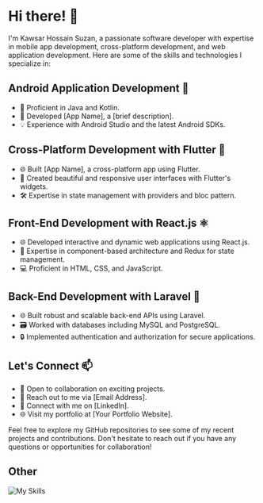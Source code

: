 # Hi there! 👋

I'm Kawsar Hossain Suzan, a passionate software developer with expertise in mobile app development, cross-platform development, and web application development. Here are some of the skills and technologies I specialize in:

## Android Application Development 📱

- 🌟 Proficient in Java and Kotlin.
- 🚀 Developed [App Name], a [brief description].
- 💡 Experience with Android Studio and the latest Android SDKs.

## Cross-Platform Development with Flutter 💙

- 🌐 Built [App Name], a cross-platform app using Flutter.
- 🎨 Created beautiful and responsive user interfaces with Flutter's widgets.
- 🛠️ Expertise in state management with providers and bloc pattern.

## Front-End Development with React.js ⚛️

- 🌐 Developed interactive and dynamic web applications using React.js.
- 🎯 Expertise in component-based architecture and Redux for state management.
- 💻 Proficient in HTML, CSS, and JavaScript.

## Back-End Development with Laravel 🚀

- 🌐 Built robust and scalable back-end APIs using Laravel.
- 🗃️ Worked with databases including MySQL and PostgreSQL.
- 🔒 Implemented authentication and authorization for secure applications.

## Let's Connect 📫

- 👥 Open to collaboration on exciting projects.
- 📧 Reach out to me via [Email Address].
- 💬 Connect with me on [LinkedIn].
- 🌐 Visit my portfolio at [Your Portfolio Website].

Feel free to explore my GitHub repositories to see some of my recent projects and contributions. Don't hesitate to reach out if you have any questions or opportunities for collaboration!

## Other
![My Skills](https://skillicons.dev/icons?i=androidstudio,vscode,idea,kotlin,java,reactivex,dart,flutter,html,css,sass,js,ts,react,redux,nextjs,bootstrap,tailwind,materialui,nodejs,express,nestjs,php,laravel,sqlite,mysql,mongodb,git,github,gitlab,ae,xd,figma,ai,photoshop,blender&theme=light)

